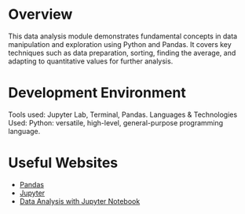 # Overview

This data analysis module demonstrates fundamental concepts in data manipulation and exploration using Python and Pandas. 
It covers key techniques such as data preparation, sorting, finding the average, and adapting to quantitative values for further analysis.

# Development Environment

Tools used: Jupyter Lab, Terminal, Pandas.
Languages & Technologies Used:
Python: versatile, high-level, general-purpose programming language.

# Useful Websites

* [Pandas](https://pandas.pydata.org/)
* [Jupyter](https://jupyter.org/)
* [Data Analysis with Jupyter Notebook](https://www.geeksforgeeks.org/data-analysis-and-visualization-with-jupyter-notebook/)
